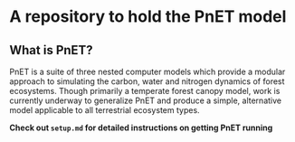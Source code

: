 # A repository to hold the PnET model
## What is PnET?
PnET is a suite of three nested computer models which provide a modular approach to simulating the carbon, water and nitrogen dynamics of forest ecosystems. Though primarily a temperate forest canopy model, work is currently underway to generalize PnET and produce a simple, alternative model applicable to all terrestrial ecosystem types.



**Check out `setup.md` for detailed instructions on getting PnET running**

